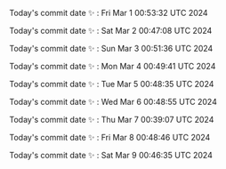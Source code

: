Today's commit date ✨ : Fri Mar 1 00:53:32 UTC 2024 

Today's commit date ✨ : Sat Mar 2 00:47:08 UTC 2024 

Today's commit date ✨ : Sun Mar 3 00:51:36 UTC 2024 

Today's commit date ✨ : Mon Mar 4 00:49:41 UTC 2024 

Today's commit date ✨ : Tue Mar 5 00:48:35 UTC 2024 

Today's commit date ✨ : Wed Mar 6 00:48:55 UTC 2024 

Today's commit date ✨ : Thu Mar 7 00:39:07 UTC 2024 

Today's commit date ✨ : Fri Mar 8 00:48:46 UTC 2024 

Today's commit date ✨ : Sat Mar 9 00:46:35 UTC 2024 

